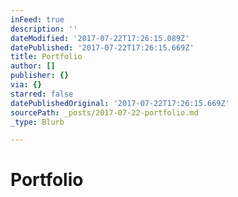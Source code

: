 ```yaml
---
inFeed: true
description: ''
dateModified: '2017-07-22T17:26:15.089Z'
datePublished: '2017-07-22T17:26:15.669Z'
title: Portfolio
author: []
publisher: {}
via: {}
starred: false
datePublishedOriginal: '2017-07-22T17:26:15.669Z'
sourcePath: _posts/2017-07-22-portfolio.md
_type: Blurb

---
```

# Portfolio